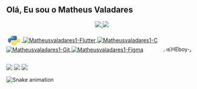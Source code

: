 ## Olá, Eu sou o Matheus Valadares

<div align="center">
  <a href="https://github.com/Matheusvaladares1">
  <img width="39%" src="https://github-readme-stats.vercel.app/api?username=Matheusvaladares1&show_icons=true&theme=dracula&include_all_commits=true&count_private=true"/>
  <img width="60%" src="https://github-readme-stats.vercel.app/api/top-langs/?username=Matheusvaladares1&layout=compact&langs_count=7&theme=dracula"/>
</div>

<div style="display: inline_block"><br>
  <img align="center" alt="Matheusvaladares1-Python" height="30" width="40" src="https://raw.githubusercontent.com/devicons/devicon/master/icons/python/python-original.svg">
  <img align="center" alt="Matheusvaladares1-Flutter" height="30" width="40" src="https://cdn.jsdelivr.net/gh/devicons/devicon/icons/flutter/flutter-original.svg">
  <img align="center" alt="Matheusvaladares1-C" height="30" width="40" src= "https://cdn.jsdelivr.net/gh/devicons/devicon/icons/c/c-original.svg">
  <img align="center" alt="Matheusvaladares1-Git" height="30" width="40" src= "https://cdn.jsdelivr.net/gh/devicons/devicon/icons/git/git-plain-wordmark.svg">
  <img align="center" alt="Matheusvaladares1-Figma" height="30" width="40" src= "https://cdn.jsdelivr.net/gh/devicons/devicon/icons/figma/figma-original.svg" >
  <img align="right" alt="HEHEboy-pic" height="150" style="border-radius:50px;" src="https://media.giphy.com/media/MdA16VIoXKKxNE8Stk/giphy.gif">
</div>

##

</div>

  <a href="https://instagram.com/matheusvaladares_" target="_blank"><img src="https://img.shields.io/badge/-Instagram-%23E4405F?style=for-the-badge&logo=instagram&logoColor=white" target="_blank"></a>
  <a href = "mailto:contatodovaladares@gmail.com"><img src="https://img.shields.io/badge/-Gmail-%23333?style=for-the-badge&logo=gmail&logoColor=white" target="_blank"></a>
  <a href="https://www.linkedin.com/in/matheusvaladares/" target="_blank"><img src="https://img.shields.io/badge/-LinkedIn-%230077B5?style=for-the-badge&logo=linkedin&logoColor=white" target="_blank"></a> 

![Snake animation](https://github.com/Matheusvaladares1/aurelio-output/blob/main/github-contribution-grid-snake.svg)
</div>
